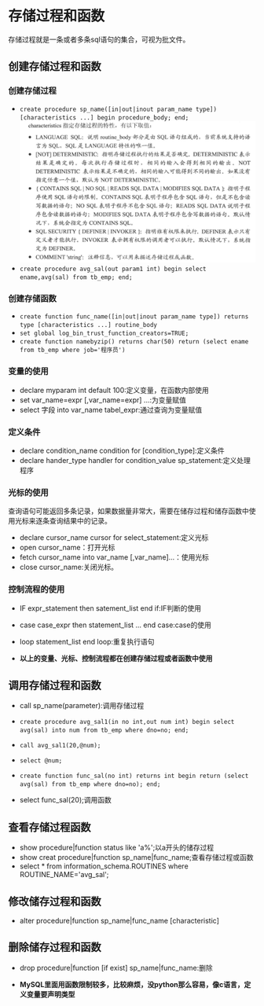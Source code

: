 # 存储过程和函数

存储过程就是一条或者多条sql语句的集合，可视为批文件。

## 创建存储过程和函数

### 创建存储过程
* `create procedure sp_name([in|out|inout param_name type])
[characteristics ...]
begin
procedure_body;
end;`
![](pictures/存储过程.png)
* `create procedure avg_sal(out param1 int)
begin
    select ename,avg(sal) from tb_emp;
end;`

### 创建存储函数
* `create function func_name([in|out|inout param_name type])
returns type
[characteristics ...]
routine_body
`
* `set global log_bin_trust_function_creators=TRUE;`
* `create function namebyzip()
returns char(50)
return (select ename from tb_emp where job='程序员')`

### 变量的使用
* declare myparam int default 100:定义变量，在函数内部使用
* set var_name=expr \[,var_name=expr] ...:为变量赋值
* select 字段 into var_name tabel_expr:通过查询为变量赋值

### 定义条件
* declare condition_name condition for \[condition_type]:定义条件
* declare hander_type handler for condition_value sp_statement:定义处理程序

### 光标的使用
查询语句可能返回多条记录，如果数据量非常大，需要在储存过程和储存函数中使用光标来逐条查询结果中的记录。

* declare cursor_name cursor for select_statement:定义光标
* open cursor_name：打开光标
* fetch cursor_name into var_name \[,var_name]...：使用光标
* close cursor_name:关闭光标。

### 控制流程的使用
* IF expr_statement then satement_list end if:IF判断的使用
* case case_expr then statement_list ... end case:case的使用
* loop statement_list end loop:重复执行语句

* **以上的变量、光标、控制流程都在创建存储过程或者函数中使用**

## 调用存储过程和函数
* call sp_name(parameter):调用存储过程
* `create procedure avg_sal1(in no int,out num int)
begin
    select avg(sal) into num from tb_emp where dno=no;
end;`
* `call avg_sal1(20,@num);`
* `select @num;`

* `create function func_sal(no int)
returns int
begin
    return (select avg(sal) from tb_emp where dno=no);
end;`
* select func_sal(20);调用函数

## 查看存储过程函数
* show procedure|function status like 'a%';以a开头的储存过程
* show creat procedure|function sp_name|func_name;查看存储过程或函数
* select * from information_schema.ROUTINES where ROUTINE_NAME='avg_sal';

## 修改储存过程和函数
* alter procedure|function sp_name|func_name \[characteristic]

## 删除储存过程和函数
* drop procedure|function \[if exist] sp_name|func_name:删除

* **MySQL里面用函数限制较多，比较麻烦，没python那么容易，像c语言，定义变量要声明类型**